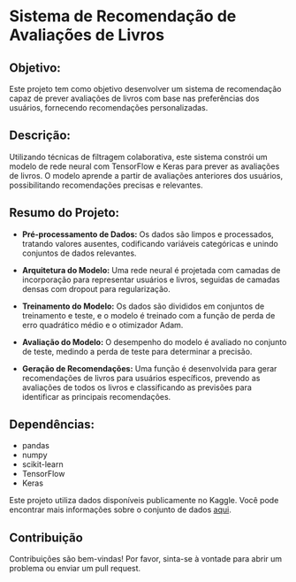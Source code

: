 # **Sistema de Recomendação de Avaliações de Livros**

## Objetivo:

Este projeto tem como objetivo desenvolver um sistema de recomendação capaz de prever avaliações de livros com base nas preferências dos usuários, fornecendo recomendações personalizadas.

## Descrição:

Utilizando técnicas de filtragem colaborativa, este sistema constrói um modelo de rede neural com TensorFlow e Keras para prever as avaliações de livros. O modelo aprende a partir de avaliações anteriores dos usuários, possibilitando recomendações precisas e relevantes.

## **Resumo do Projeto:**

- **Pré-processamento de Dados:** Os dados são limpos e processados, tratando valores ausentes, codificando variáveis categóricas e unindo conjuntos de dados relevantes.

- **Arquitetura do Modelo:** Uma rede neural é projetada com camadas de incorporação para representar usuários e livros, seguidas de camadas densas com dropout para regularização.

- **Treinamento do Modelo:** Os dados são divididos em conjuntos de treinamento e teste, e o modelo é treinado com a função de perda de erro quadrático médio e o otimizador Adam.

- **Avaliação do Modelo:** O desempenho do modelo é avaliado no conjunto de teste, medindo a perda de teste para determinar a precisão.

- **Geração de Recomendações:** Uma função é desenvolvida para gerar recomendações de livros para usuários específicos, prevendo as avaliações de todos os livros e classificando as previsões para identificar as principais recomendações.

## Dependências:

- pandas
- numpy
- scikit-learn
- TensorFlow
- Keras

Este projeto utiliza dados disponíveis publicamente no Kaggle. Você pode encontrar mais informações sobre o conjunto de dados [aqui]([https://www.kaggle.com](https://www.kaggle.com/datasets/arashnic/book-recommendation-dataset)).

## Contribuição
Contribuições são bem-vindas! Por favor, sinta-se à vontade para abrir um problema ou enviar um pull request.

